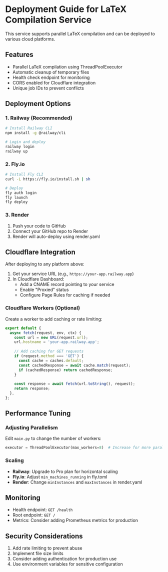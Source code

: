 # Deployment Guide for LaTeX Compilation Service

This service supports parallel LaTeX compilation and can be deployed to various cloud platforms.

## Features
- Parallel LaTeX compilation using ThreadPoolExecutor
- Automatic cleanup of temporary files
- Health check endpoint for monitoring
- CORS enabled for Cloudflare integration
- Unique job IDs to prevent conflicts

## Deployment Options

### 1. Railway (Recommended)
```bash
# Install Railway CLI
npm install -g @railway/cli

# Login and deploy
railway login
railway up
```

### 2. Fly.io
```bash
# Install Fly CLI
curl -L https://fly.io/install.sh | sh

# Deploy
fly auth login
fly launch
fly deploy
```

### 3. Render
1. Push your code to GitHub
2. Connect your GitHub repo to Render
3. Render will auto-deploy using render.yaml

## Cloudflare Integration

After deploying to any platform above:

1. Get your service URL (e.g., `https://your-app.railway.app`)
2. In Cloudflare Dashboard:
   - Add a CNAME record pointing to your service
   - Enable "Proxied" status
   - Configure Page Rules for caching if needed

### Cloudflare Workers (Optional)
Create a worker to add caching or rate limiting:

```javascript
export default {
  async fetch(request, env, ctx) {
    const url = new URL(request.url);
    url.hostname = 'your-app.railway.app';
    
    // Add caching for GET requests
    if (request.method === 'GET') {
      const cache = caches.default;
      const cachedResponse = await cache.match(request);
      if (cachedResponse) return cachedResponse;
    }
    
    const response = await fetch(url.toString(), request);
    return response;
  },
};
```

## Performance Tuning

### Adjusting Parallelism
Edit `main.py` to change the number of workers:
```python
executor = ThreadPoolExecutor(max_workers=8)  # Increase for more parallelism
```

### Scaling
- **Railway**: Upgrade to Pro plan for horizontal scaling
- **Fly.io**: Adjust `min_machines_running` in fly.toml
- **Render**: Change `minInstances` and `maxInstances` in render.yaml

## Monitoring
- Health endpoint: `GET /health`
- Root endpoint: `GET /`
- Metrics: Consider adding Prometheus metrics for production

## Security Considerations
1. Add rate limiting to prevent abuse
2. Implement file size limits
3. Consider adding authentication for production use
4. Use environment variables for sensitive configuration